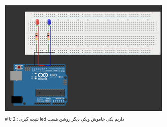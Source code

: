
<p align="center">
  <img src="https://github.com/Arash589/project_okhravi/blob/main/code-main/code/2_Two_Led_Blinker/2_Two_Led_Blinker.png" alt="LED Blinker" />
</p>
# نتیجه گیری : 
2 تا led داریم یکی خاموش ویکی دیگر روشن هست

